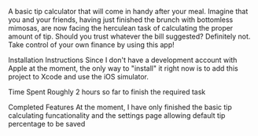 A basic tip calculator that will come in handy after your meal. Imagine that you and your friends, having just finished the brunch with bottomless mimosas, are now facing the herculean task of calculating the proper amount of tip. Should you trust whatever the bill suggested? Definitely not. Take control of your own finance by using this app!

Installation Instructions
Since I don't have a development account with Apple at the moment, the only way to "install" it right now is to add this project to Xcode and use the iOS simulator.

Time Spent
Roughly 2 hours so far to finish the required task

Completed Features
At the moment, I have only finished the basic tip calculating funcationality and the settings page allowing default tip percentage to be saved